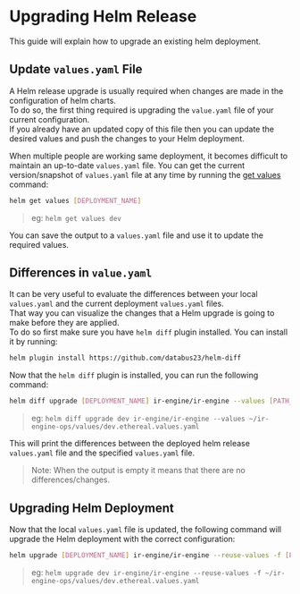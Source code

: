 # Upgrading Helm Release

This guide will explain how to upgrade an existing helm deployment.

## Update `values.yaml` File
A Helm release upgrade is usually required when changes are made in the configuration of helm charts.  
To do so, the first thing required is upgrading the `value.yaml` file of your current configuration.  
If you already have an updated copy of this file then you can update the desired values and push the changes to your Helm deployment.

When multiple people are working same deployment, it becomes difficult to maintain an up-to-date `values.yaml` file.
You can get the current version/snapshot of `values.yaml` file at any time by running the [get values](https://helm.sh/docs/helm/helm_get_values/) command:
```bash
helm get values [DEPLOYMENT_NAME]
```
> eg: `helm get values dev`

You can save the output to a `values.yaml` file and use it to update the required values.

## Differences in `value.yaml`
It can be very useful to evaluate the differences between your local `values.yaml` and the current deployment `values.yaml` files.  
That way you can visualize the changes that a Helm upgrade is going to make before they are applied.  
To do so first make sure you have `helm diff` plugin installed. You can install it by running:
```bash
helm plugin install https://github.com/databus23/helm-diff
```

Now that the `helm diff` plugin is installed, you can run the following command:
```bash
helm diff upgrade [DEPLOYMENT_NAME] ir-engine/ir-engine --values [PATH_TO_VALUES_YAML]
```
> eg: `helm diff upgrade dev ir-engine/ir-engine --values ~/ir-engine-ops/values/dev.ethereal.values.yaml`

This will print the differences between the deployed helm release `values.yaml` file and the specified `values.yaml` file.  
> Note: When the output is empty it means that there are no differences/changes.

## Upgrading Helm Deployment
Now that the local `values.yaml` file is updated, the following command will upgrade the Helm deployment with the correct configuration:
```bash
helm upgrade [DEPLOYMENT_NAME] ir-engine/ir-engine --reuse-values -f [PATH_TO_VALUES_YAML]
```
> eg: `helm upgrade dev ir-engine/ir-engine --reuse-values -f ~/ir-engine-ops/values/dev.ethereal.values.yaml`
